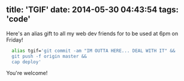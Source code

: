 title: 'TGIF'
date: 2014-05-30 04:43:54
tags: 'code'
---

Here's an alias gift to all my web dev friends for to be used at 6pm on Friday!

``` bash
  alias tgif='git commit -am "IM OUTTA HERE... DEAL WITH IT" && 
  git push -f origin master && 
  cap deploy'
```
You're welcome!